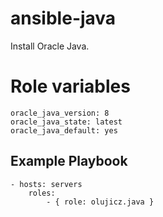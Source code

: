 # ansible-java

Install Oracle Java.

# Role variables

    oracle_java_version: 8
    oracle_java_state: latest
    oracle_java_default: yes

Example Playbook
----------------

    - hosts: servers
        roles:
            - { role: olujicz.java }

